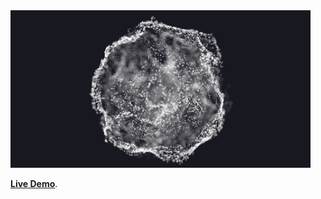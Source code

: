 <img src='Screenshot.png' width="480px">

[**Live Demo**](https://momentchan.github.io/r3f-gpgpu-particles/).
